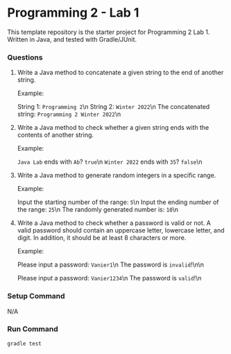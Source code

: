 # Programming 2 - Lab 1

This template repository is the starter project for Programming 2 Lab 1. Written in Java, and tested with Gradle/JUnit.

### Questions

1.  Write a Java method to concatenate a given string to the end of another string.

    Example:

    String 1: `Programming 2`\n
    String 2: `Winter 2022`\n
    The concatenated string: `Programming 2 Winter 2022`\n

2.  Write a Java method to check whether a given string ends with the contents of another string.

    Example:

    `Java Lab` ends with `Ab`? `true`\n
    `Winter 2022` ends with `35`? `false`\n

3.  Write a Java method to generate random integers in a specific range.

    Example:

    Input the starting number of the range: `5`\n
    Input the ending number of the range: `25`\n
    The randomly generated number is: `10`\n

4.  Write a Java method to check whether a password is valid or not. A valid password should contain an uppercase letter, lowercase letter, and digit. In addition, it should be at least 8 characters or more.

    Example:

    Please input a password: `Vanier1`\n
    The password is `invalid`!\n\n

    Please input a password: `Vanier1234`\n
    The password is `valid`!\n

### Setup Command

N/A

### Run Command

`gradle test`

